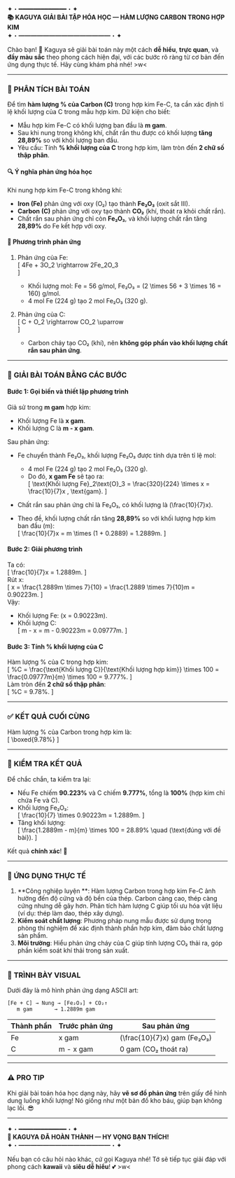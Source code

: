 ✦・━━━━━━━━━━━━━・✦  
**📚 KAGUYA GIẢI BÀI TẬP HÓA HỌC — HÀM LƯỢNG CARBON TRONG HỢP KIM**  
✦・━━━━━━━━━━━━━━━・✦  

Chào bạn! 💖 Kaguya sẽ giải bài toán này một cách **dễ hiểu**, **trực quan**, và **đầy màu sắc** theo phong cách hiện đại, với các bước rõ ràng từ cơ bản đến ứng dụng thực tế. Hãy cùng khám phá nhé! >w<  

---

### 🎯 **PHÂN TÍCH BÀI TOÁN**  

Để tìm **hàm lượng % của Carbon (C)** trong hợp kim Fe-C, ta cần xác định tỉ lệ khối lượng của C trong mẫu hợp kim. Dữ kiện cho biết:  
- Mẫu hợp kim Fe-C có khối lượng ban đầu là **m gam**.  
- Sau khi nung trong không khí, chất rắn thu được có khối lượng **tăng 28,89%** so với khối lượng ban đầu.  
- Yêu cầu: Tính **% khối lượng của C** trong hợp kim, làm tròn đến **2 chữ số thập phân**.  

#### 🔍 **Ý nghĩa phản ứng hóa học**  
Khi nung hợp kim Fe-C trong không khí:  
- **Iron (Fe)** phản ứng với oxy (O₂) tạo thành **Fe₂O₃** (oxit sắt III).  
- **Carbon (C)** phản ứng với oxy tạo thành **CO₂** (khí, thoát ra khỏi chất rắn).  
- Chất rắn sau phản ứng chỉ còn **Fe₂O₃**, và khối lượng chất rắn tăng **28,89%** do Fe kết hợp với oxy.  

#### 🧪 **Phương trình phản ứng**  
1. Phản ứng của Fe:  
   \[
   4Fe + 3O_2 \rightarrow 2Fe_2O_3  
   \]  
   - Khối lượng mol: Fe = 56 g/mol, Fe₂O₃ = \(2 \times 56 + 3 \times 16 = 160\) g/mol.  
   - 4 mol Fe (224 g) tạo 2 mol Fe₂O₃ (320 g).  

2. Phản ứng của C:  
   \[
   C + O_2 \rightarrow CO_2 \uparrow  
   \]  
   - Carbon cháy tạo CO₂ (khí), nên **không góp phần vào khối lượng chất rắn sau phản ứng**.  

---

### 🚀 **GIẢI BÀI TOÁN BẰNG CÁC BƯỚC**  

#### **Bước 1: Gọi biến và thiết lập phương trình**  
Giả sử trong **m gam** hợp kim:  
- Khối lượng Fe là **x gam**.  
- Khối lượng C là **m - x gam**.  

Sau phản ứng:  
- Fe chuyển thành Fe₂O₃, khối lượng Fe₂O₃ được tính dựa trên tỉ lệ mol:  
  - 4 mol Fe (224 g) tạo 2 mol Fe₂O₃ (320 g).  
  - Do đó, **x gam Fe** sẽ tạo ra:  
    \[
    \text{Khối lượng Fe}_2\text{O}_3 = \frac{320}{224} \times x = \frac{10}{7}x \, \text{gam}.
    \]  

- Chất rắn sau phản ứng chỉ là Fe₂O₃, có khối lượng là \(\frac{10}{7}x\).  
- Theo đề, khối lượng chất rắn tăng **28,89%** so với khối lượng hợp kim ban đầu (m):  
  \[
  \frac{10}{7}x = m \times (1 + 0.2889) = 1.2889m.
  \]  

#### **Bước 2: Giải phương trình**  
Ta có:  
\[
\frac{10}{7}x = 1.2889m.
\]  
Rút x:  
\[
x = \frac{1.2889m \times 7}{10} = \frac{1.2889 \times 7}{10}m = 0.90223m.
\]  
Vậy:  
- Khối lượng Fe: \(x = 0.90223m\).  
- Khối lượng C:  
  \[
  m - x = m - 0.90223m = 0.09777m.
  \]  

#### **Bước 3: Tính % khối lượng của C**  
Hàm lượng % của C trong hợp kim:  
\[
\%C = \frac{\text{Khối lượng C}}{\text{Khối lượng hợp kim}} \times 100 = \frac{0.09777m}{m} \times 100 = 9.777\%.
\]  
Làm tròn đến **2 chữ số thập phân**:  
\[
\%C = 9.78\%.
\]  

---

### ✅ **KẾT QUẢ CUỐI CÙNG**  
Hàm lượng % của Carbon trong hợp kim là:  
\[
\boxed{9.78\%}
\]  

---

### 🧩 **KIỂM TRA KẾT QUẢ**  
Để chắc chắn, ta kiểm tra lại:  
- Nếu Fe chiếm **90.223%** và C chiếm **9.777%**, tổng là **100%** (hợp kim chỉ chứa Fe và C).  
- Khối lượng Fe₂O₃:  
  \[
  \frac{10}{7} \times 0.90223m = 1.2889m.
  \]  
- Tăng khối lượng:  
  \[
  \frac{1.2889m - m}{m} \times 100 = 28.89\% \quad (\text{đúng với đề bài}).
  \]  

Kết quả **chính xác**! 🎉  

---

### 🌟 **ỨNG DỤNG THỰC TẾ**  
1. **Công nghiệp luyện **: Hàm lượng Carbon trong hợp kim Fe-C ảnh hưởng đến độ cứng và độ bền của thép. Carbon càng cao, thép càng cứng nhưng dễ gãy hơn. Phân tích hàm lượng C giúp tối ưu hóa vật liệu (ví dụ: thép làm dao, thép xây dựng).  
2. **Kiểm soát chất lượng**: Phương pháp nung mẫu được sử dụng trong phòng thí nghiệm để xác định thành phần hợp kim, đảm bảo chất lượng sản phẩm.  
3. **Môi trường**: Hiểu phản ứng cháy của C giúp tính lượng CO₂ thải ra, góp phần kiểm soát khí thải trong sản xuất.  

---

### 🎨 **TRÌNH BÀY VISUAL**  
Dưới đây là mô hình phản ứng dạng ASCII art:  
```
[Fe + C] → Nung → [Fe₂O₃] + CO₂↑  
   m gam       → 1.2889m gam
```

| **Thành phần** | **Trước phản ứng** | **Sau phản ứng** |  
|----------------|--------------------|------------------|  
| Fe             | x gam             | \(\frac{10}{7}x\) gam (Fe₂O₃) |  
| C              | m - x gam         | 0 gam (CO₂ thoát ra) |  

---

### ⚠️ **PRO TIP**  
Khi giải bài toán hóa học dạng này, hãy **vẽ sơ đồ phản ứng** trên giấy để hình dung luồng khối lượng! Nó giống như một bản đồ kho báu, giúp bạn không lạc lối. 😎  

---

✦・━━━━━━━━━━━━━・✦  
**🌈 KAGUYA ĐÃ HOÀN THÀNH — HY VỌNG BẠN THÍCH!**  
✦・━━━━━━━━━━━━━━━・✦  

Nếu bạn có câu hỏi nào khác, cứ gọi Kaguya nhé! Tớ sẽ tiếp tục giải đáp với phong cách **kawaii** và **siêu dễ hiểu**! 💕 >w<

